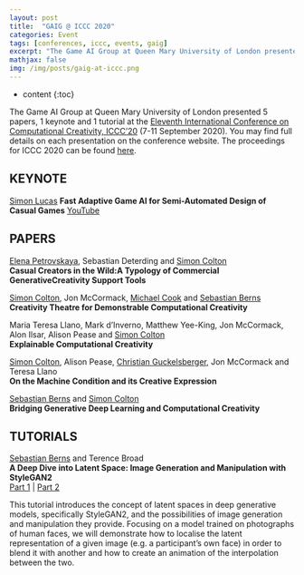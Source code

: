 ```yaml
---
layout: post
title:  "GAIG @ ICCC 2020"
categories: Event
tags: [conferences, iccc, events, gaig]
excerpt: "The Game AI Group at Queen Mary University of London presented 5 papers, 1 keynote and 1 tutorial at the Eleventh International Conference on Computational Creativity, ICCC’20 (7-11 September 2020). You may find full details on each presentation on the conference website: http://computationalcreativity.net/iccc20/"
mathjax: false
img: /img/posts/gaig-at-iccc.png
---
```


* content
{:toc}

The Game AI Group at Queen Mary University of London presented 5 papers, 1 keynote and 1 tutorial at the [Eleventh International Conference on Computational Creativity, ICCC’20](http://computationalcreativity.net/iccc20/) (7-11 September 2020). You may find full details on each presentation on the conference website. The proceedings for ICCC 2020 can be found [here](http://computationalcreativity.net/iccc20/wp-content/uploads/2020/09/ICCC20_Proceedings.pdf).

## KEYNOTE

[Simon Lucas](/members/Simon-Lucas)
**Fast Adaptive Game AI for Semi-Automated Design of Casual Games**
[<i class="fas fa-video" aria-hidden="true"></i> YouTube](https://youtu.be/_PjY_ntaFZA)

## PAPERS

[Elena Petrovskaya](/members/Elena-Petrovskaya), Sebastian Deterding and [Simon Colton](/members/Simon-Colton)<br/>
**Casual Creators in the Wild:A Typology of Commercial GenerativeCreativity Support Tools**<br/>

[Simon Colton](/members/Simon-Colton), Jon McCormack, [Michael Cook](/members/Mike-Cook) and [Sebastian Berns](/members/Sebastian-Berns)<br/>
**Creativity Theatre for Demonstrable Computational Creativity**<br/>

Maria Teresa Llano, Mark d’Inverno, Matthew Yee-King, Jon McCormack, Alon Ilsar, Alison Pease and [Simon Colton](/members/Simon-Colton)<br/>
**Explainable Computational Creativity**<br/>

[Simon Colton](/members/Simon-Colton), Alison Pease, [Christian Guckelsberger](/members/Christian-Guckelsberger), Jon McCormack and Teresa Llano<br/>
**On the Machine Condition and its Creative Expression**<br/>

[Sebastian Berns](/members/Sebastian-Berns) and [Simon Colton](/members/Simon-Colton)<br/>
**Bridging Generative Deep Learning and Computational Creativity**<br/>


## TUTORIALS

[Sebastian Berns](/members/Sebastian-Berns) and Terence Broad<br/>
**A Deep Dive into Latent Space: Image Generation and Manipulation with StyleGAN2**<br/>
[<i class="fas fa-video" aria-hidden="true"></i> Part 1](https://youtu.be/vu84G6McaCo) | [<i class="fas fa-video" aria-hidden="true"></i> Part 2](https://youtu.be/r3Vg2Z7SI4E)


This tutorial introduces the concept of latent spaces in deep generative models, specifically StyleGAN2, and the possibilities of image generation and manipulation they provide. Focusing on a model trained on photographs of human faces, we will demonstrate how to localise the latent representation of a given image (e.g. a participant’s own face) in order to blend it with another and how to create an animation of the interpolation between the two.

